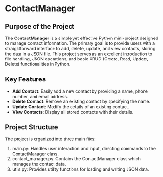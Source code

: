 # ContactManager
## Purpose of the Project
The **ContactManager** is a simple yet effective Python mini-project designed to manage contact information. The primary goal is to provide users with a straightforward interface to add, delete, update, and view contacts, storing the data in a JSON file. This project serves as an excellent introduction to file handling, JSON operations, and basic CRUD (Create, Read, Update, Delete) functionalities in Python.

## Key Features
- **Add Contact**: Easily add a new contact by providing a name, phone number, and email address.
- **Delete Contact**: Remove an existing contact by specifying the name.
- **Update Contact**: Modify the details of an existing contact.
- **View Contacts**: Display all stored contacts with their details.

## Project Structure
The project is organized into three main files:

1. main.py: Handles user interaction and input, directing commands to the ContactManager class.
2. contact_manager.py: Contains the ContactManager class which manages the contact data.
3. utils.py: Provides utility functions for loading and writing JSON data.

